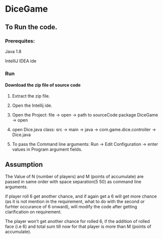 # DiceGame

## To Run the code.
### Prerequites:
Java 1.8

IntelliJ IDEA ide

### Run
#### Download the zip file of source code

1. Extract the zip file.

2. Open the Intellij ide.

3. Open the Project:
file -> open -> path to sourceCode package DiceGame -> open
  
4. open Dice.java class: 
src -> main -> java -> com.game.dice.controller -> Dice.java
  
5. To pass the Command line arguments:
Run -> Edit Configuration -> enter values in Program argument fields.
  
## Assumption
The Value of N (number of players) and M (points of accumulate) are passed in same order with space separation(5 50) as command line arguments.

if player roll 6 get another chance, and if again get a 6 will get more chance (as it is not mention in the requirement, what to do with the second or furhter occurance of 6 onward), will modify the code after getting clarification on requirement.

The player won't get another chance for rolled 6, if the addition of rolled face (i.e 6) and total sum till now for that player is more than M (points of accumulate).


